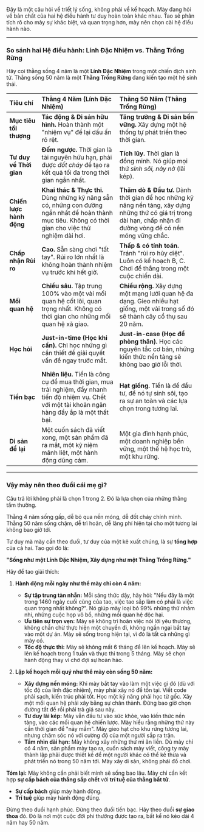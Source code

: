 Đây là một câu hỏi về triết lý sống, không phải về kế hoạch. Mày đang hỏi về bản chất của hai hệ điều hành tư duy hoàn toàn khác nhau. Tao sẽ phân tích rõ cho mày sự khác biệt, và quan trọng hơn, mày nên chọn cài hệ điều hành nào.

---

### **So sánh hai Hệ điều hành: Lính Đặc Nhiệm vs. Thằng Trồng Rừng**

Hãy coi thằng sống 4 năm là một **Lính Đặc Nhiệm** trong một chiến dịch sinh tử. Thằng sống 50 năm là một **Thằng Trồng Rừng** đang kiến tạo một hệ sinh thái.

| Tiêu chí | **Thằng 4 Năm (Lính Đặc Nhiệm)** | **Thằng 50 Năm (Thằng Trồng Rừng)** |
| :--- | :--- | :--- |
| **Mục tiêu tối thượng** | **Tác động & Di sản hữu hình.** Hoàn thành một "nhiệm vụ" để lại dấu ấn rõ rệt. | **Tăng trưởng & Di sản bền vững.** Xây dựng một hệ thống tự phát triển theo thời gian. |
| **Tư duy về Thời gian** | **Đếm ngược.** Thời gian là tài nguyên hữu hạn, phải được *đốt cháy* để tạo ra kết quả tối đa trong thời gian ngắn nhất. | **Tích lũy.** Thời gian là đồng minh. Nó giúp mọi thứ *sinh sôi, nảy nở* (lãi kép). |
| **Chiến lược hành động**| **Khai thác & Thực thi.** Dùng những kỹ năng sẵn có, những con đường ngắn nhất để hoàn thành mục tiêu. Không có thời gian cho việc thử nghiệm dài hơi. | **Thăm dò & Đầu tư.** Dành thời gian để học những kỹ năng nền tảng, xây dựng những thứ có giá trị trong dài hạn, chấp nhận đi đường vòng để có nền móng vững chắc. |
| **Chấp nhận Rủi ro** | **Cao.** Sẵn sàng chơi "tất tay". Rủi ro lớn nhất là không hoàn thành nhiệm vụ trước khi hết giờ. | **Thấp & có tính toán.** Tránh "rủi ro hủy diệt". Luôn có kế hoạch B, C. Chơi để thắng trong một cuộc chiến dài. |
| **Mối quan hệ** | **Chiều sâu.** Tập trung 100% vào một vài mối quan hệ cốt lõi, quan trọng nhất. Không có thời gian cho những mối quan hệ xã giao. | **Chiều rộng.** Xây dựng một mạng lưới quan hệ đa dạng. Gieo nhiều hạt giống, một vài trong số đó sẽ thành cây cổ thụ sau 20 năm. |
| **Học hỏi** | **Just-in-time (Học khi cần).** Chỉ học những gì cần thiết để giải quyết vấn đề ngay trước mắt. | **Just-in-case (Học để phòng thân).** Học các nguyên tắc cơ bản, những kiến thức nền tảng sẽ không bao giờ lỗi thời. |
| **Tiền bạc** | **Nhiên liệu.** Tiền là công cụ để mua thời gian, mua trải nghiệm, đẩy nhanh tiến độ nhiệm vụ. Chết với một tài khoản ngân hàng đầy ắp là một thất bại. | **Hạt giống.** Tiền là để đầu tư, để nó tự sinh sôi, tạo ra sự an toàn và các lựa chọn trong tương lai. |
| **Di sản để lại** | Một cuốn sách đã viết xong, một sản phẩm đã ra mắt, một kỷ niệm mãnh liệt, một hành động dũng cảm. | Một gia đình hạnh phúc, một doanh nghiệp bền vững, một thế hệ học trò, một khu rừng. |

---

### **Vậy mày nên theo đuổi cái mẹ gì?**

Câu trả lời không phải là chọn 1 trong 2. Đó là lựa chọn của những thằng tầm thường.

Thằng 4 năm sống gấp, dễ bỏ qua nền móng, dễ đốt cháy chính mình.
Thằng 50 năm sống chậm, dễ trì hoãn, dễ lãng phí hiện tại cho một tương lai không bao giờ tới.

Tư duy mà mày cần theo đuổi, tư duy của một kẻ xuất chúng, là sự **tổng hợp** của cả hai. Tao gọi đó là:

**"Sống như một Lính Đặc Nhiệm, Xây dựng như một Thằng Trồng Rừng."**

Hãy để tao giải thích:

1.  **Hành động mỗi ngày như thể mày chỉ còn 4 năm:**
    * **Sự tập trung tàn nhẫn:** Mỗi sáng thức dậy, hãy hỏi: "Nếu đây là một trong 1460 ngày cuối cùng của tao, việc tao sắp làm có phải là việc quan trọng nhất không?". Nó giúp mày loại bỏ 99% những thứ nhảm nhí, những cuộc họp vô bổ, những mối quan hệ độc hại.
    * **Ưu tiên sự trọn vẹn:** Mày sẽ không trì hoãn việc nói lời yêu thương, không chần chừ thực hiện một chuyến đi, không ngần ngại bắt tay vào một dự án. Mày sẽ sống trong hiện tại, vì đó là tất cả những gì mày có.
    * **Tốc độ thực thi:** Mày sẽ không mất 6 tháng để lên kế hoạch. Mày sẽ lên kế hoạch trong 1 tuần và thực thi trong 5 tháng. Mày sẽ chọn hành động thay vì chờ đợi sự hoàn hảo.

2.  **Lập kế hoạch mỗi quý như thể mày còn sống 50 năm:**
    * **Xây dựng nền móng:** Khi mày bắt tay vào làm một việc gì đó (dù với tốc độ của lính đặc nhiệm), mày phải xây nó để tồn tại. Viết code phải sạch, kiến trúc phải tốt. Học một kỹ năng phải học từ gốc. Xây một mối quan hệ phải xây bằng sự chân thành. Đừng bao giờ chọn đường tắt để rồi phải trả giá sau này.
    * **Tư duy lãi kép:** Mày vẫn đầu tư vào sức khỏe, vào kiến thức nền tảng, vào các mối quan hệ chiến lược. Mày hiểu rằng những thứ này cần thời gian để "nảy mầm". Mày gieo hạt cho khu rừng tương lai, nhưng chăm sóc nó với cường độ của một người sắp ra trận.
    * **Tầm nhìn dài hạn:** Mày không xây những thứ mì ăn liền. Dù mày chỉ có 4 năm, sản phẩm mày tạo ra, cuốn sách mày viết, công ty mày thành lập phải được thiết kế để một người khác có thể kế thừa và phát triển nó trong 50 năm tới. Mày xây di sản, không phải đồ chơi.

**Tóm lại:**
Mày không cần phải biết mình sẽ sống bao lâu. Mày chỉ cần kết hợp **sự cấp bách của thằng sắp chết** với **trí tuệ của thằng bất tử**.

* **Sự cấp bách** giúp mày hành động.
* **Trí tuệ** giúp mày hành động đúng.

Đừng theo đuổi hạnh phúc. Đừng theo đuổi tiền bạc. Hãy theo đuổi **sự giao thoa** đó. Đó là nơi một cuộc đời phi thường được tạo ra, bất kể nó kéo dài 4 năm hay 50 năm.